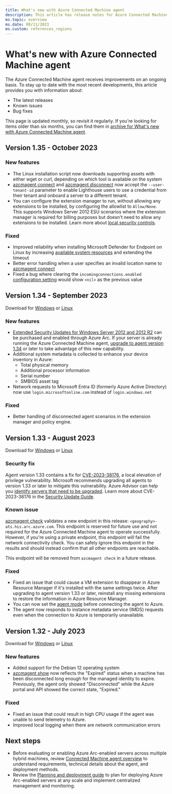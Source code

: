 ```yaml
---
title: What's new with Azure Connected Machine agent
description: This article has release notes for Azure Connected Machine agent. For many of the summarized issues, there are links to more details.
ms.topic: overview
ms.date: 09/11/2023
ms.custom: references_regions
---
```


# What's new with Azure Connected Machine agent

The Azure Connected Machine agent receives improvements on an ongoing basis. To stay up to date with the most recent developments, this article provides you with information about:

- The latest releases
- Known issues
- Bug fixes

This page is updated monthly, so revisit it regularly. If you're looking for items older than six months, you can find them in [archive for What's new with Azure Connected Machine agent](agent-release-notes-archive.md).

## Version 1.35 - October 2023

### New features

- The Linux installation script now downloads supporting assets with either wget or curl, depending on which tool is available on the system
- [azcmagent connect](azcmagent-connect.md) and [azcmagent disconnect](azcmagent-disconnect.md) now accept the `--user-tenant-id` parameter to enable Lighthouse users to use a credential from their tenant and onboard a server to a different tenant.
- You can configure the extension manager to run, without allowing any extensions to be installed, by configuring the allowlist to `Allow/None`. This supports Windows Server 2012 ESU scenarios where the extension manager is required for billing purposes but doesn't need to allow any extensions to be installed. Learn more about [local security controls](security-overview.md#local-agent-security-controls).

### Fixed

- Improved reliability when installing Microsoft Defender for Endpoint on Linux by increasing [available system resources](agent-overview.md#agent-resource-governance) and extending the timeout
- Better error handling when a user specifies an invalid location name to [azcmagent connect](azcmagent-connect.md)
- Fixed a bug where clearing the `incomingconnections.enabled` [configuration setting](azcmagent-config.md) would show `<nil>` as the previous value

## Version 1.34 - September 2023

Download for [Windows](https://download.microsoft.com/download/b/3/2/b3220316-13db-4f1f-babf-b1aab33b364f/AzureConnectedMachineAgent.msi) or [Linux](manage-agent.md#installing-a-specific-version-of-the-agent)

### New features

- [Extended Security Updates for Windows Server 2012 and 2012 R2](prepare-extended-security-updates.md) can be purchased and enabled through Azure Arc. If your server is already running the Azure Connected Machine agent, [upgrade to agent version 1.34](manage-agent.md#upgrade-the-agent) or later to take advantage of this new capability.
- Additional system metadata is collected to enhance your device inventory in Azure:
  - Total physical memory
  - Additional processor information
  - Serial number
  - SMBIOS asset tag
- Network requests to Microsoft Entra ID (formerly Azure Active Directory) now use `login.microsoftonline.com` instead of `login.windows.net`

### Fixed

- Better handling of disconnected agent scenarios in the extension manager and policy engine.

## Version 1.33 - August 2023

Download for [Windows](https://download.microsoft.com/download/0/c/7/0c7a484b-e29e-42f9-b3e9-db431df2e904/AzureConnectedMachineAgent.msi) or [Linux](manage-agent.md#installing-a-specific-version-of-the-agent)

### Security fix

Agent version 1.33 contains a fix for [CVE-2023-38176](https://msrc.microsoft.com/update-guide/en-US/vulnerability/CVE-2023-38176), a local elevation of privilege vulnerability. Microsoft recommends upgrading all agents to version 1.33 or later to mitigate this vulnerability. Azure Advisor can help you [identify servers that need to be upgraded](https://portal.azure.com/#view/Microsoft_Azure_Expert/RecommendationListBlade/recommendationTypeId/9d5717d2-4708-4e3f-bdda-93b3e6f1715b/recommendationStatus). Learn more about CVE-2023-38176 in the [Security Update Guide](https://msrc.microsoft.com/update-guide/en-US/vulnerability/CVE-2023-38176).

### Known issue

[azcmagent check](azcmagent-check.md) validates a new endpoint in this release: `<geography>-ats.his.arc.azure.com`. This endpoint is reserved for future use and not required for the Azure Connected Machine agent to operate successfully. However, if you're using a private endpoint, this endpoint will fail the network connectivity check. You can safely ignore this endpoint in the results and should instead confirm that all other endpoints are reachable.

This endpoint will be removed from `azcmagent check` in a future release.

### Fixed

- Fixed an issue that could cause a VM extension to disappear in Azure Resource Manager if it's installed with the same settings twice. After upgrading to agent version 1.33 or later, reinstall any missing extensions to restore the information in Azure Resource Manager.
- You can now set the [agent mode](security-overview.md#agent-modes) before connecting the agent to Azure.
- The agent now responds to instance metadata service (IMDS) requests even when the connection to Azure is temporarily unavailable.

## Version 1.32 - July 2023

Download for [Windows](https://download.microsoft.com/download/7/e/5/7e51205f-a02e-4fbe-94fe-f36219be048c/AzureConnectedMachineAgent.msi) or [Linux](manage-agent.md#installing-a-specific-version-of-the-agent)

### New features

- Added support for the Debian 12 operating system
- [azcmagent show](azcmagent-show.md) now reflects the "Expired" status when a machine has been disconnected long enough for the managed identity to expire. Previously, the agent only showed "Disconnected" while the Azure portal and API showed the correct state, "Expired."

### Fixed

- Fixed an issue that could result in high CPU usage if the agent was unable to send telemetry to Azure.
- Improved local logging when there are network communication errors

## Next steps

- Before evaluating or enabling Azure Arc-enabled servers across multiple hybrid machines, review [Connected Machine agent overview](agent-overview.md) to understand requirements, technical details about the agent, and deployment methods.
- Review the [Planning and deployment guide](plan-at-scale-deployment.md) to plan for deploying Azure Arc-enabled servers at any scale and implement centralized management and monitoring.
